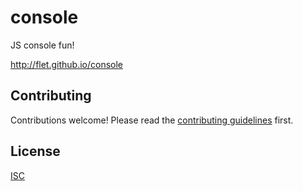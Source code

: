 # console

JS console fun!

http://flet.github.io/console

## Contributing

Contributions welcome! Please read the [contributing guidelines](CONTRIBUTING.md) first.

## License

[ISC](LICENSE)
